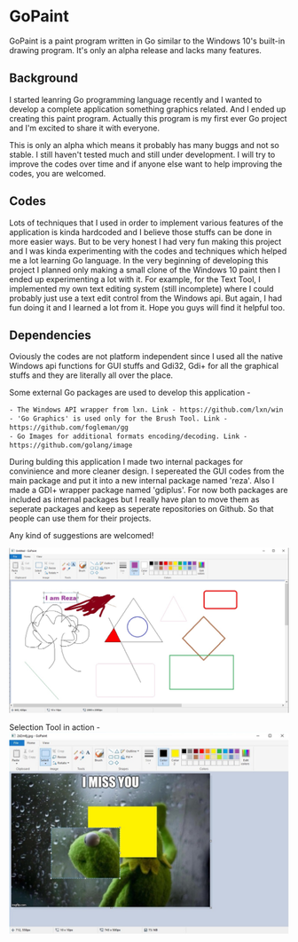 # GoPaint
GoPaint is a paint program written in Go similar to the Windows 10's built-in drawing program. It's only an alpha release and lacks many features. 

## Background
I started leanring Go programming language recently and I wanted to develop a complete application something graphics related. And I ended up creating this paint program. Actually this program is my first ever Go project and I'm excited to share it with everyone.

This is only an alpha which means it probably has many buggs and not so stable. I still haven't tested much and still under development. I will try to improve the codes over time and if anyone else want to help improving the codes, you are welcomed.

## Codes
Lots of techniques that I used in order to implement various features of the application is kinda hardcoded and I believe those stuffs can be done in more easier ways. But to be very honest I had very fun making this project and I was kinda experimenting with the codes and techniques which helped me a lot learning Go language. In the very beginning of developing this project I planned only making a small clone of the Windows 10 paint then I ended up experimenting a lot with it. For example, for the Text Tool, I implemented my own text editing system (still incomplete) where I could probably just use a text edit control from the Windows api. But again, I had fun doing it and I learned a lot from it. Hope you guys will find it helpful too. 

## Dependencies
Oviously the codes are not platform independent since I used all the native Windows api functions for GUI stuffs and Gdi32, Gdi+ for all the graphical stuffs and they are literally all over the place. 

Some external Go packages are used to develop this application - 

	- The Windows API wrapper from lxn. Link - https://github.com/lxn/win
	- 'Go Graphics' is used only for the Brush Tool. Link - https://github.com/fogleman/gg
	- Go Images for additional formats encoding/decoding. Link - https://github.com/golang/image

During bulding this application I made two internal packages for convinience and more cleaner design. I sepereated the GUI codes from the main package and put it into a new internal package named 'reza'. Also I made a GDI+ wrapper package named 'gdiplus'. For now both packages are included as internal packages but I really have plan to move them as seperate packages and keep as seperate repositories on Github. So that people can use them for their projects. 

Any kind of suggestions are welcomed!

![preview](images/preview.jpg)

Selection Tool in action -
![preview](images/preview2.jpg)



